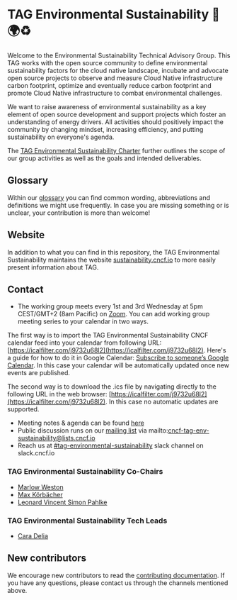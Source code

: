 # TAG Environmental Sustainability 🌳🌍♻️

Welcome to the Environmental Sustainability Technical Advisory Group. This TAG works with the open source community to define environmental sustainability factors for the cloud native landscape, incubate and advocate open source projects to observe and measure Cloud Native infrastructure carbon footprint, optimize and eventually reduce carbon footprint and promote Cloud Native infrastructure to combat environmental challenges. 

We want to raise awareness of environmental sustainability as a key element of open source development and support projects which foster an understanding of energy drivers. 
All activities should positively impact the community by changing mindset, increasing efficiency, and putting sustainability on everyone's agenda.

The [TAG Environmental Sustainability Charter](charter.md) further outlines the scope of our group activities as well as the goals and intended deliverables.

## Glossary

Within our [glossary](./glossary/glossary.md) you can find common wording, abbreviations and definitions we might use frequently. 
In case you are missing something or is unclear, your contribution is more than welcome!

## Website

In addition to what you can find in this repository, the TAG Environmental Sustainability maintains the website [sustainability.cncf.io](https://sustainability.cncf.io/) to more easily present information about TAG.

## Contact

* The working group meets every 1st and 3rd Wednesday at 5pm CEST/GMT+2 (8am Pacific) on [Zoom](https://zoom.us/my/cncftagenvsustainability). You can add working group meeting series to your calendar in two ways.

The first way is to import the TAG Environmental Sustainability CNCF calendar feed into your calendar from following URL: [https://icalfilter.com/j9732u68l2](https://icalfilter.com/j9732u68l2). Here's a guide for how to do it in Google Calendar: [Subscribe to someone’s Google Calendar](https://support.google.com/calendar/answer/37100?hl=en&co=GENIE.Platform%3DDesktop). In this case your calendar will be automatically updated once new events are published.

The second way is to download the .ics file by navigating directly to the following URL in the web browser: [https://icalfilter.com/j9732u68l2](https://icalfilter.com/j9732u68l2). In this case no automatic updates are supported.

* Meeting notes & agenda can be found [here](https://docs.google.com/document/d/1TkmMyXJABC66NfYmivnh7z8Y_vpq9f9foaOuDVQS_Lo/edit#)
* Public discussion runs on our [mailing list](https://lists.cncf.io/g/cncf-tag-env-sustainability/) via mailto:cncf-tag-env-sustainability@lists.cncf.io
* Reach us at [#tag-environmental-sustainability](https://cloud-native.slack.com/archives/C03F270PDU6) slack channel on slack.cncf.io

### TAG Environmental Sustainability Co-Chairs

* [Marlow Weston](https://github.com/catblade)
* [Max Körbächer](https://github.com/mkorbi)
* [Leonard Vincent Simon Pahlke](https://github.com/leonardpahlke)

### TAG Environmental Sustainability Tech Leads

* [Cara Delia](https://github.com/caradelia)

## New contributors

We encourage new contributors to read the [contributing documentation](CONTRIBUTING.md). If you have any questions, please contact us through the channels mentioned above.

